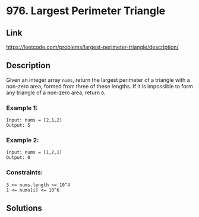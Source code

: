 # 976. Largest Perimeter Triangle

## Link
https://leetcode.com/problems/largest-perimeter-triangle/description/

## Description

Given an integer array `nums`, return the largest perimeter of a triangle with a non-zero area, formed from three of these lengths. If it is impossible to form any triangle of a non-zero area, return `0`.

### Example 1:
```
Input: nums = [2,1,2]
Output: 5
```

 ### Example 2:
```
Input: nums = [1,2,1]
Output: 0
```

### Constraints:
```
3 <= nums.length <= 10^4
1 <= nums[i] <= 10^6
```

## Solutions
